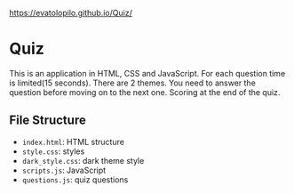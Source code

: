 https://evatolopilo.github.io/Quiz/
# Quiz
This is an application in HTML, CSS and JavaScript.
For each question time is limited(15 seconds). There are 2 themes. You need to answer the question before moving on to the next one. Scoring at the end of the quiz.


## File Structure

- `index.html`: HTML structure
- `style.css`: styles
- `dark_style.css`: dark theme style 
- `scripts.js`: JavaScript
- `questions.js`: quiz questions
